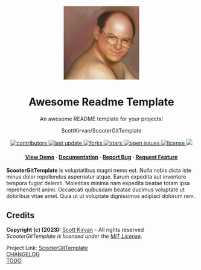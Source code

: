 <div align="center">

  <img src="notes/images/logo.jpg" alt="logo" width="200" height="auto" />
  <h1>Awesome Readme Template</h1>
  
  <p>
    An awesome README template for your projects! 
  </p>
  
  
ScottKirvan/ScooterGitTemplate
<!-- Badges -->
<p>
  <a href="https://github.com/ScottKirvan/ScooterGitTemplate/graphs/contributors">
    <img src="https://img.shields.io/github/contributors/ScottKirvan/ScooterGitTemplate" alt="contributors" />
  </a>
  <a href="">
    <img src="https://img.shields.io/github/last-commit/ScottKirvan/ScooterGitTemplate" alt="last update" />
  </a>
  <a href="https://github.com/ScottKirvan/ScooterGitTemplate/network/members">
    <img src="https://img.shields.io/github/forks/ScottKirvan/ScooterGitTemplate" alt="forks" />
  </a>
  <a href="https://github.com/ScottKirvan/ScooterGitTemplate/stargazers">
    <img src="https://img.shields.io/github/stars/ScottKirvan/ScooterGitTemplate" alt="stars" />
  </a>
  <a href="https://github.com/ScottKirvan/ScooterGitTemplate/issues/">
    <img src="https://img.shields.io/github/issues/ScottKirvan/ScooterGitTemplate" alt="open issues" />
  </a>
  <a href="https://github.com/ScottKirvan/ScooterGitTemplate/blob/master/LICENSE">
    <img src="https://img.shields.io/github/license/ScottKirvan/ScooterGitTemplate.svg" alt="license" />
  </a>
  <a href="https://discord.gg/gQH4mXWQRT">
    <!--<img src="https://img.shields.io/discord/704680098577514527?style=flat-square&label=%F0%9F%92%AC%20discord&color=00ACD7">-->
    <img src="https://img.shields.io/discord/1052011377415438346?style=flat-square&label=discord&color=00ACD7">
  </a>
</p>
   
<h4>
    <a href="https://github.com/ScottKirvan/ScooterGitTemplate/">View Demo</a>
  <span> · </span>
    <a href="https://github.com/ScottKirvan/ScooterGitTemplate">Documentation</a>
  <span> · </span>
    <a href="https://github.com/ScottKirvan/ScooterGitTemplate/issues/">Report Bug</a>
  <span> · </span>
    <a href="https://github.com/ScottKirvan/ScooterGitTemplate/issues/">Request Feature</a>
  </h4>
</div>

**ScooterGitTemplate** is voluptatibus magni nemo est. Nulla nobis dicta iste minus dolor repellendus aspernatur atque. Earum expedita aut inventore tempora fugiat deleniti. Molestias minima nam expedita beatae totam ipsa reprehenderit animi. Occaecati quibusdam beatae ducimus voluptate ut doloribus vitae amet. Quia ut ut voluptate dignissimos adipisci dolorum rem.

Credits
-------
**Copyright (c) (2023):** [Scott Kirvan](https://github.com/ScottKirvan)  - All rights reserved   
*ScooterGitTemplate is licensed under the [MIT License](LICENSE.md).*  

Project Link:  [ScooterGitTemplate](https://github.com/ScottKirvan/ScooterGitTemplate)  
[CHANGELOG](notes/CHANGELOG.md)  
[TODO](notes/TODO.md)
